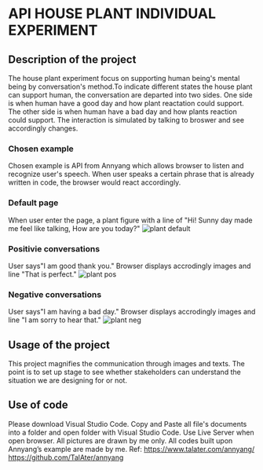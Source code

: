 # API HOUSE PLANT INDIVIDUAL EXPERIMENT
## Description of the project
The house plant experiment focus on supporting human being's mental being by conversation's method.To indicate different states the house plant can support human, the conversation are departed into two sides. One side is when human have a good day and how plant reactation could support. The other side is when human have a bad day and how plants reaction could support. The interaction is simulated by talking to broswer and see accordingly changes.
### Chosen example
Chosen example is API from Annyang which allows browser to listen and recognize user's speech. When user speaks a certain phrase that is already written in code, the browser would react accordingly. 
### Default page
When user enter the page, a plant figure with a line of "Hi! Sunny day made me feel like talking, How are you today?" 
![plant default](https://user-images.githubusercontent.com/79635121/110326449-f8ff8d80-8018-11eb-8b8f-793292cb53ae.png)
### Positivie conversations
User says"I am good thank you." Browser displays accrodingly images and line "That is perfect."
![plant pos](https://user-images.githubusercontent.com/79635121/110326654-3d8b2900-8019-11eb-91b7-5a1db9d53dc5.png)
### Negative conversations
User says"I am having a bad day." Browser displays accrodingly images and line "I am sorry to hear that."
![plant neg](https://user-images.githubusercontent.com/79635121/110327286-108b4600-801a-11eb-9214-ac679cc964a4.png)
## Usage of the project
This project magnifies the communication through images and texts. The point is to set up stage to see whether stakeholders can understand the situation we are designing for or not.
## Use of code
Please download Visual Studio Code. Copy and Paste all file's documents into a folder and open folder with Visual Studio Code. Use Live Server when open browser. All pictures are drawn by me only. All codes built upon Annyang’s example are made by me.  Ref: https://www.talater.com/annyang/    https://github.com/TalAter/annyang
 
